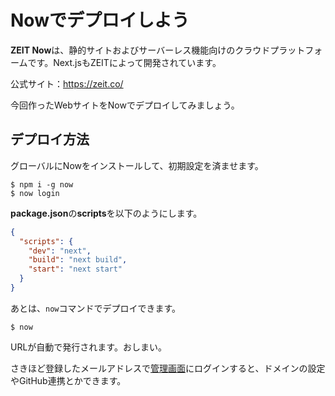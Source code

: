 # Nowでデプロイしよう

**ZEIT Now**は、静的サイトおよびサーバーレス機能向けのクラウドプラットフォームです。Next.jsもZEITによって開発されています。

公式サイト：https://zeit.co/

今回作ったWebサイトをNowでデプロイしてみましょう。

## デプロイ方法

グローバルにNowをインストールして、初期設定を済ませます。

```console
$ npm i -g now
$ now login
```

**package.json**の**scripts**を以下のようにします。

```json
{
  "scripts": {
    "dev": "next",
    "build": "next build",
    "start": "next start"
  }
}
```

あとは、`now`コマンドでデプロイできます。

```console
$ now
```

URLが自動で発行されます。おしまい。

さきほど登録したメールアドレスで[管理画面](https://zeit.co/login)にログインすると、ドメインの設定やGitHub連携とかできます。
